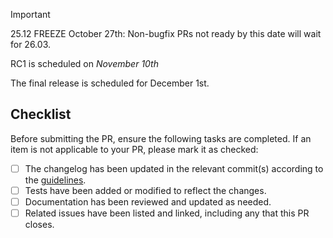 > [!IMPORTANT]
>
> 25.12 FREEZE October 27th: Non-bugfix PRs not ready by this date will wait for 26.03.
>
> RC1 is scheduled on _November 10th_
>
> The final release is scheduled for December 1st.


## Checklist
Before submitting the PR, ensure the following tasks are completed. If an item is not applicable to your PR, please mark it as checked:

- [ ] The changelog has been updated in the relevant commit(s) according to the [guidelines](https://docs.corelightning.org/docs/coding-style-guidelines#changelog-entries-in-commit-messages).
- [ ] Tests have been added or modified to reflect the changes.
- [ ] Documentation has been reviewed and updated as needed.
- [ ] Related issues have been listed and linked, including any that this PR closes.

